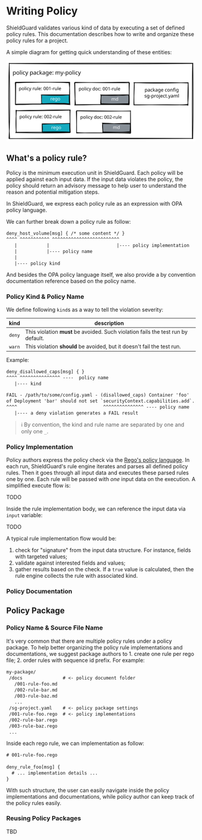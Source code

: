# Writing Policy

ShieldGuard validates various kind of data by executing a set of defined policy rules.
This documentation describes how to write and organize these policy rules for a project.

A simple diagram for getting quick understanding of these entities:

![](../assets/policy-package.svg)

## What's a policy rule?

Policy is the minimum execution unit in ShieldGuard. Each policy will be applied against each input data.
If the input data violates the policy, the policy should return an advisory message to help user
to understand the reason and potential mitigation steps.

In ShieldGuard, we express each policy rule as an expression with OPA policy language.

We can further break down a policy rule as follow:

```rego
deny_host_volume[msg] { /* some content */ }
^^^^ ^^^^^^^^^^^ ^^^^^^^^^^^^^^^^^^^^^^^^^
   |           |                         |---- policy implementation
   |           |---- policy name
   |
   |---- policy kind
```

And besides the OPA policy language itself, we also provide a by convention documentation reference based on the policy name.

### Policy Kind & Policy Name

We define following `kind`s as a way to tell the violation severity:

| kind | description |
|:----:|-------------|
| `deny` | This violation **must** be avoided. Such violation fails the test run by default. |
| `warn` | This violation **should** be avoided, but it doesn't fail the test run. |

Example:

```rego
deny_disallowed_caps[msg] { }
^^^^ ^^^^^^^^^^^^^^^ ----  policy name
   |---- kind
```

```
FAIL - /path/to/some/config.yaml - (disallowed_caps) Container 'foo' of Deployment 'bar' should not set `securityContext.capabilities.add`.
^^^^                                ^^^^^^^^^^^^^^^ ---- policy name
   |---- a deny violation generates a FAIL result
```

> ℹ️ By convention, the kind and rule name are separated by one and only one `_`.

### Policy Implementation

Policy authors express the policy check via the [Rego's policy language][rego_policy_lang]. In each run, ShieldGuard's rule engine iterates and parses all defined policy rules. Then it goes through all input data and executes these parsed rules one by one. Each rule will be passed with *one* input data on the execution. A simplified execute flow is:

TODO

Inside the rule implementation body, we can reference the input data via `input` variable:

TODO

A typical rule implementation flow would be:

1. check for "signature" from the input data structure. For instance, fields with targeted values;
2. validate against interested fields and values;
3. gather results based on the check. If a `true` value is calculated, then the rule engine collects the rule with associated kind.

[rego_policy_lang]: https://www.openpolicyagent.org/docs/latest/policy-language/

### Policy Documentation

## Policy Package

### Policy Name & Source File Name

It's very common that there are multiple policy rules under a policy package. To help better organizing the policy rule implementations and documentations, we suggest package authors to 1. create one rule per rego file; 2. order rules with sequence id prefix. For example:

```
my-package/
 /docs               # <- policy document folder
   /001-rule-foo.md
   /002-rule-bar.md
   /003-rule-baz.md
   ...
 /sg-project.yaml    # <- policy package settings
 /001-rule-foo.rego  # <- policy implementations
 /002-rule-bar.rego
 /003-rule-baz.rego
 ...
```

Inside each rego rule, we can implementation as follow:

```rego
# 001-rule-foo.rego

deny_rule_foo[msg] {
  # ... implementation details ...
}
```

With such structure, the user can easily navigate inside the policy implementations and documentations, while policy author can keep track of the policy rules easily.

### Reusing Policy Packages

TBD